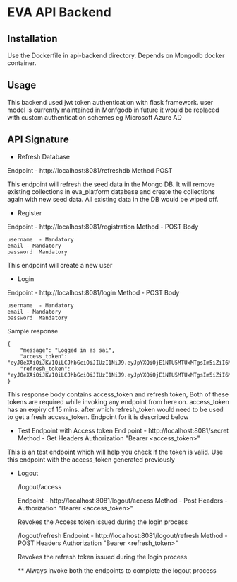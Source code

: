 # EVA API Backend

## Installation 

Use the Dockerfile in api-backend directory. Depends on Mongodb docker container.

## Usage 

This backend used jwt token authentication with flask framework. user model is currently maintained in Monfgodb 
in future it would be replaced with custom authentication schemes eg Microsoft Azure AD

## API Signature

- Refresh Database 

Endpoint - http://localhost:8081/refreshdb
Method POST

This endpoint will refresh the seed data in the Mongo DB. It will remove existing collections in eva_platform database 
and create the collections again with new seed data. All existing data in the DB would be wiped off.

- Register 

Endpoint - http://localhost:8081/registration
Method - POST 
Body 

    username  - Mandatory
    email - Mandatory
    password  Mandatory
    
This endpoint will create a new user

- Login 

Endpoint - http://localhost:8081/login
Method - POST 
Body 

    username  - Mandatory
    email - Mandatory
    password  Mandatory
    
Sample response 

    {
        "message": "Logged in as sai",
        "access_token": "eyJ0eXAiOiJKV1QiLCJhbGciOiJIUzI1NiJ9.eyJpYXQiOjE1NTU5MTUxMTgsIm5iZiI6MTU1NTkxNTExOCwianRpIjoiZTAwODU4MmUtYTY1My00MWI2LWE3YTAtMzI1OWRiZGZlYWExIiwiZXhwIjoxNTU1OTE2MDE4LCJpZGVudGl0eSI6InNhaSIsImZyZXNoIjpmYWxzZSwidHlwZSI6ImFjY2VzcyJ9.N2gmkAtK2GxE_MKGYgePC5JGHHOVr7vh5XYsBrwBIKg",
        "refresh_token": "eyJ0eXAiOiJKV1QiLCJhbGciOiJIUzI1NiJ9.eyJpYXQiOjE1NTU5MTUxMTgsIm5iZiI6MTU1NTkxNTExOCwianRpIjoiYzczZmI3OTgtYTI1ZS00ZTYxLWFhZWItYTRlOGNiYzdmNTI2IiwiZXhwIjoxNTU4NTA3MTE4LCJpZGVudGl0eSI6InNhaSIsInR5cGUiOiJyZWZyZXNoIn0.uX23RHu77HnMImcoD7poqSYa55LfYuM6GQF5tdogGPc"
    }

This response body contains access_token and refresh token, Both of these tokens are required while invoking any endpoint 
from here on. access_token has an expiry of 15 mins. after which refresh_token would need to be used to get a fresh access_token. Endpoint for it is described below 

- Test Endpoint with Access token 
End point - http://localhost:8081/secret
Method - Get
Headers 
Authorization "Bearer <access_token>"

This is an test endpoint which will help you check if the token is valid. Use this endpoint with the access_token generated previously


- Logout 

    /logout/access 
    
    Endpoint - http://localhost:8081/logout/access
    Method - Post
    Headers - Authorization "Bearer <access_token>"
    
    Revokes the Access token issued during the login process 
    
    
   /logout/refresh
   Endpoint - http://localhost:8081/logout/refresh
   Method - POST
   Headers Authorization "Bearer <refresh_token>"
   
   Revokes the refresh token issued during the login process 
   
   ** Always invoke both the endpoints to complete the logout process